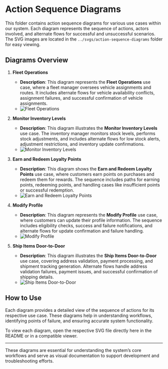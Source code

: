 # Action Sequence Diagrams

This folder contains action sequence diagrams for various use cases within our system. Each diagram represents the sequence of actions, actors involved, and alternate flows for successful and unsuccessful scenarios. The SVG images are located in the `../svgs/action-sequence-diagrams` folder for easy viewing.

## Diagrams Overview

1. **Fleet Operations**
   - **Description**: This diagram represents the **Fleet Operations** use case, where a fleet manager oversees vehicle assignments and routes. It includes alternate flows for vehicle availability conflicts, assignment failures, and successful confirmation of vehicle assignments.
   - ![Fleet Operations](../svgs/action-sequence/fleet-operations.svg)

2. **Monitor Inventory Levels**
   - **Description**: This diagram illustrates the **Monitor Inventory Levels** use case. The inventory manager monitors stock levels, performs stock adjustments, and includes alternate flows for low stock alerts, adjustment restrictions, and inventory update confirmations.
   - ![Monitor Inventory Levels](../svgs/action-sequence/inventory-levels.svg)

3. **Earn and Redeem Loyalty Points**
   - **Description**: This diagram shows the **Earn and Redeem Loyalty Points** use case, where customers earn points on purchases and redeem them for rewards. The sequence includes paths for earning points, redeeming points, and handling cases like insufficient points or successful redemption.
   - ![Earn and Redeem Loyalty Points](../svgs/action-sequence/loyalty-points.svg)

4. **Modify Profile**
   - **Description**: This diagram represents the **Modify Profile** use case, where customers can update their profile information. The sequence includes eligibility checks, success and failure notifications, and alternate flows for update confirmation and failure handling.
   - ![Modify Profile](../svgs/action-sequence/modify-profile.svg)

5. **Ship Items Door-to-Door**
   - **Description**: This diagram illustrates the **Ship Items Door-to-Door** use case, covering address validation, payment processing, and shipment tracking generation. Alternate flows handle address validation failures, payment issues, and successful confirmation of shipping details.
   - ![Ship Items Door-to-Door](../svgs/action-sequence/ship-items.svg)

## How to Use

Each diagram provides a detailed view of the sequence of actions for its respective use case. These diagrams help in understanding workflows, identifying points of failure, and ensuring accurate system functionality.

To view each diagram, open the respective SVG file directly here in the README or in a compatible viewer.

---

These diagrams are essential for understanding the system’s core workflows and serve as visual documentation to support development and troubleshooting efforts.
